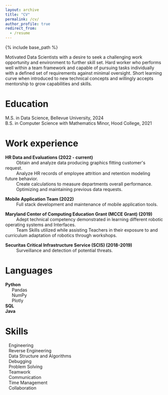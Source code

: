 ```yaml
---
layout: archive
title: "CV"
permalink: /cv/
author_profile: true
redirect_from:
  - /resume
---
```


{% include base_path %}

Motivated Data Scientists with a desire to seek a challenging work opportunity and environment to further skill set.  Hard worker who performs well within a team framework and capable of pursuing tasks individually with a defined set of requirements against minimal oversight. Short learning curve when introduced to new technical concepts and willingly accepts mentorship to grow capabilities and skills.

Education
======
M.S. in Data Science, Bellevue University, 2024 <br>
B.S. in Computer Science with Mathematics Minor, Hood College, 2021


Work experience
======
**HR Data and Evaluations (2022 - current)** <br>
  &ensp;&ensp;&ensp;&ensp;&ensp;Obtain and analyze data producing graphics fitting customer's request.<br>
  &ensp;&ensp;&ensp;&ensp;&ensp;Analyze HR records of employee attrition and retention modeling future behavior.<br>
  &ensp;&ensp;&ensp;&ensp;&ensp;Create calculations to measure departments overall performance.<br>
  &ensp;&ensp;&ensp;&ensp;&ensp;Optimizing and maintaining previous data requests. 

**Mobile Application Team (2022)** <br>
  &ensp;&ensp;&ensp;&ensp;&ensp;Full stack development and maintenance of mobile application tools.

**Maryland Center of Computing Education Grant (MCCE Grant) (2019)** <br>
    &ensp;&ensp;&ensp;&ensp;&ensp;Adept technical competency demonstrated in learning different robotic operating systems and Interfaces.<br>
    &ensp;&ensp;&ensp;&ensp;&ensp;Team Skills utilized while assisting Teachers in their exposure to and curriculum adaptation of robotics through workshops.

**Securitas Critical Infrastructure Service (SCIS) (2018-2019)** <br>
    &ensp;&ensp;&ensp;&ensp;&ensp;Surveillance and detection of potential threats.

  
Languages
======
**Python**<br>
  &ensp;&ensp;&ensp;Pandas<br>
  &ensp;&ensp;&ensp;NumPy<br>
  &ensp;&ensp;&ensp;Plotly<br>
**SQL** <br>
**Java**


Skills
======
&ensp; Engineering<br>
&ensp; Reverse Engineering<br>
&ensp; Data Structure and Algorithms<br>
&ensp; Debugging<br>
&ensp; Problem Solving<br>
&ensp; Teamwork<br>
&ensp; Communication<br>
&ensp; Time Management<br>
&ensp; Collaboration


